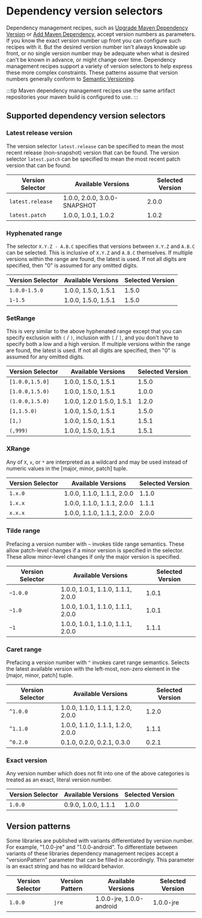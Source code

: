 # Dependency version selectors

Dependency management recipes, such as [Upgrade Maven Dependency Version](../recipes/maven/upgradedependencyversion.md) or [Add Maven Dependency](../recipes/maven/adddependency.md), accept version numbers as parameters. If you know the exact version number up front you can configure such recipes with it. But the desired version number isn't always knowable up front, or no single version number may be adequate when what is desired can't be known in advance, or might change over time. Dependency management recipes support a variety of version selectors to help express these more complex constraints. These patterns assume that version numbers generally conform to [Semantic Versioning](https://semver.org).

:::tip
Maven dependency management recipes use the same artifact repositories your maven build is configured to use.
:::

## Supported dependency version selectors

### Latest release version

The version selector `latest.release` can be specified to mean the most recent release (non-snapshot) version that can be found. The version selector `latest.patch` can be specified to mean the most recent patch version that can be found.

| Version Selector | Available Versions           | Selected Version |
| ---------------- | ---------------------------- | ---------------- |
| `latest.release` | 1.0.0, 2.0.0, 3.0.0-SNAPSHOT | 2.0.0            |
| `latest.patch`   | 1.0.0, 1.0.1, 1.0.2          | 1.0.2            |

### Hyphenated range

The selector `X.Y.Z - A.B.C` specifies that versions between `X.Y.Z` and `A.B.C` can be selected. This is inclusive of `X.Y.Z` and `A.B.C` themselves. If multiple versions within the range are found, the latest is used. If not all digits are specified, then "0" is assumed for any omitted digits.

| Version Selector | Available Versions  | Selected Version |
| ---------------- | ------------------- | ---------------- |
| `1.0.0-1.5.0`    | 1.0.0, 1.5.0, 1.5.1 | 1.5.0            |
| `1-1.5`          | 1.0.0, 1.5.0, 1.5.1 | 1.5.0            |

### SetRange

This is very similar to the above hyphenated range except that you can specify exclusion with `(` / `)`, inclusion with `[` / `]`, and you don't have to specify both a low and a high version. If multiple versions within the range are found, the latest is used. If not all digits are specified, then "0" is assumed for any omitted digits.

| Version Selector | Available Versions           | Selected Version |
| ---------------- | ---------------------------- | ---------------- |
| `[1.0.0,1.5.0]`  | 1.0.0, 1.5.0, 1.5.1          | 1.5.0            |
| `[1.0.0,1.5.0)`  | 1.0.0, 1.5.0, 1.5.1          | 1.0.0            |
| `(1.0.0,1.5.0)`  | 1.0.0, 1.2.0 1.5.0, 1.5.1    | 1.2.0            |
| `[1,1.5.0)`      | 1.0.0, 1.5.0, 1.5.1          | 1.5.0            |
| `[1,)`           | 1.0.0, 1.5.0, 1.5.1          | 1.5.1            |
| `(,999)`         | 1.0.0, 1.5.0, 1.5.1          | 1.5.1            |

### XRange

Any of `X`, `x`, or `*` are interpreted as a wildcard and may be used instead of numeric values in the [major, minor, patch] tuple.

| Version Selector | Available Versions         | Selected Version |
| ---------------- | -------------------------- | ---------------- |
| `1.x.0`          | 1.0.0, 1.1.0, 1.1.1, 2.0.0 | 1.1.0            |
| `1.x.x`          | 1.0.0, 1.1.0, 1.1.1, 2.0.0 | 1.1.1            |
| `x.x.x`          | 1.0.0, 1.1.0, 1.1.1, 2.0.0 | 2.0.0            |

### Tilde range

Prefacing a version number with `~` invokes tilde range semantics. These allow patch-level changes if a minor version is specified in the selector. These allow minor-level changes if only the major version is specified.

| Version Selector | Available Versions                | Selected Version |
| ---------------- | --------------------------------- | ---------------- |
| `~1.0.0`         | 1.0.0, 1.0.1, 1.1.0, 1.1.1, 2.0.0 | 1.0.1            |
| `~1.0`           | 1.0.0, 1.0.1, 1.1.0, 1.1.1, 2.0.0 | 1.0.1            |
| `~1`             | 1.0.0, 1.0.1, 1.1.0, 1.1.1, 2.0.0 | 1.1.1            |

### Caret range

Prefacing a version number with `^` invokes caret range semantics. Selects the latest available version with the left-most, non-zero element in the \[major, minor, patch] tuple.

| Version Selector | Available Versions                | Selected Version |
| ---------------- | --------------------------------- | ---------------- |
| `^1.0.0`         | 1.0.0, 1.1.0, 1.1.1, 1.2.0, 2.0.0 | 1.2.0            |
| `^1.1.0`         | 1.0.0, 1.1.0, 1.1.1, 1.2.0, 2.0.0 | 1.1.1            |
| `^0.2.0`         | 0.1.0, 0.2.0, 0.2.1, 0.3.0        | 0.2.1            |

### Exact version

Any version number which does not fit into one of the above categories is treated as an exact, literal version number.

| Version Selector | Available Versions  | Selected Version |
| ---------------- | ------------------- | ---------------- |
| `1.0.0`          | 0.9.0, 1.0.0, 1.1.1 | 1.0.0            |

## Version patterns

Some libraries are published with variants differentiated by version number. For example, "1.0.0-jre" and "1.0.0-android". To differentiate between variants of these libraries dependency management recipes accept a "versionPattern" parameter that can be filled in accordingly. This parameter is an exact string and has no wildcard behavior.

| Version Selector | Version Pattern | Available Versions       | Selected Version |
| ---------------- | --------------- | ------------------------ | ---------------- |
| `1.0.0`          | `jre`           | 1.0.0-jre, 1.0.0-android | 1.0.0-jre        |
